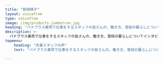 ```yaml
---
title: "笹岡晴子"
layout: voicefrom
type: voicefrom
image: /img/products-jumbotron.jpg
heading: "パナプラス薬局で仕事をするスタッフの皆さんの、働き方、普段の暮らしについてインタビューをしてみました。"
description: >-
  パナプラス薬局で仕事をするスタッフの皆さんの、働き方、普段の暮らしについてインタビューをしてみました。
topmenu:
    heading: "先輩スタッフの声"
    text: "パナプラス薬局で仕事をするスタッフの皆さんの、働き方、普段の暮らしについてインタビューをしてみました。"

---
```

